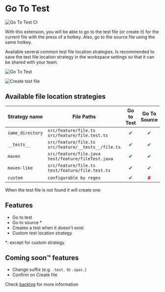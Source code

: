 # Go To Test

![Go To Test CI](https://github.com/danyg/go-to-test/workflows/Go%20To%20Test%20CI/badge.svg)

With this extension, you will be able to go to the test file (or create it) for the current file with the press of a hotkey. Also, go to the source file using the same hotkey.

Available several common test file location strategies. Is recommended to save the test file location strategy in the workspace settings so that it can be shared with your team.

![Go To Test](https://user-images.githubusercontent.com/1834409/177147936-7ac1b70f-a45e-4886-9dfc-9867f2f36146.gif)

![Create test file](https://user-images.githubusercontent.com/1834409/177147978-0b0c8658-e5fb-4ba5-afcf-985d2340a81a.gif)

## Available file location strategies

| Strategy name    | File Paths                                               |             Go to Test              |            Go To Source             |
| ---------------- | -------------------------------------------------------- | :---------------------------------: | :---------------------------------: |
| `same_directory` | `src/feature/file.ts`<br>`src/feature/file.test.ts`      | <span style="color: green">✔</span> | <span style="color: green">✔</span> |
| `__tests__`      | `src/feature/file.ts`<br>`src/feature/__tests__/file.ts` | <span style="color: green">✔</span> | <span style="color: green">✔</span> |
| `maven`          | `src/feature/file.java`<br>`test/feature/fileTest.java`  | <span style="color: green">✔</span> | <span style="color: green">✔</span> |
| `maven-like`     | `src/feature/file.ts`<br>`test/feature/file.test.ts`     | <span style="color: green">✔</span> | <span style="color: green">✔</span> |
| `custom`         | `configurable by regex`                                  | <span style="color: green">✔</span> |  <span style="color: red">✘</span>  |

When the test file is not found it will create one

## Features

- Go to test
- Go to source \*
- Creates a test when it doesn't exist
- Custom test location strategy

\*: except for custom strategy.

## Coming soon™ features

- Change suffix (e.g. `.test.` to `.spec.`)
- Confirm on Create file

Check [backlog](https://github.com/danyg/go-to-test/projects/1) for more information
